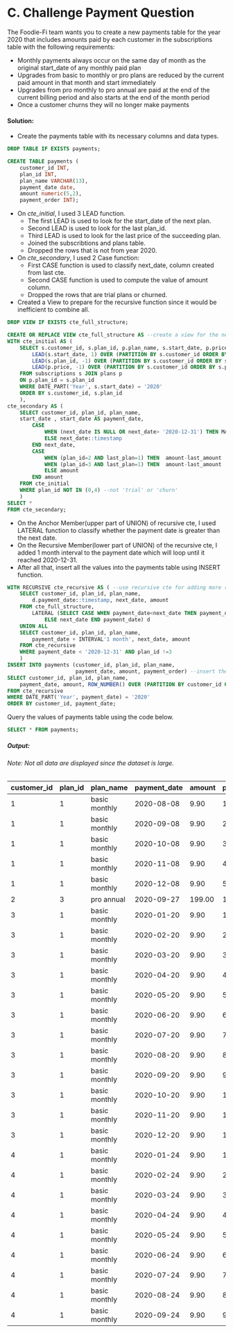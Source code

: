 # C. Challenge Payment Question
The Foodie-Fi team wants you to create a new payments table for the year 2020 that includes amounts paid by each customer in the subscriptions table with the following requirements:

- Monthly payments always occur on the same day of month as the original start_date of any monthly paid plan
- Upgrades from basic to monthly or pro plans are reduced by the current paid amount in that month and start immediately
- Upgrades from pro monthly to pro annual are paid at the end of the current billing period and also starts at the end of the month period
- Once a customer churns they will no longer make payments

#### Solution:
- Create the payments table with its necessary columns and data types.
  
```sql
DROP TABLE IF EXISTS payments;

CREATE TABLE payments (
	customer_id INT,
	plan_id INT, 
	plan_name VARCHAR(13),
	payment_date date,
	amount numeric(5,2),
	payment_order INT);
```
- On *cte_initial*, I used 3 LEAD function.
  - The first LEAD is used to look for the start_date of the next plan.
  - Second LEAD is used to look for the last plan_id.
  - Third LEAD is used to look for the last price of the succeeding plan.
  - Joined the subscribtions and plans table.
  - Dropped the rows that is not from year 2020.
- On *cte_secondary*, I used 2 Case function:
  - First CASE function is used to classify next_date, column created from last cte.
  - Second CASE function is used to compute the value of amount column.
  - Dropped the rows that are trial plans or churned.
- Created a View to prepare for the recursive function since it would be inefficient to combine all.
```sql
DROP VIEW IF EXISTS cte_full_structure;

CREATE OR REPLACE VIEW cte_full_structure AS --create a view for the next step which is using recursive cte
WITH cte_initial AS (
	SELECT s.customer_id, s.plan_id, p.plan_name, s.start_date, p.price amount,
		LEAD(s.start_date, 1) OVER (PARTITION BY s.customer_id ORDER BY s.plan_id) next_date, --find the date of the next plan
		LEAD(s.plan_id, -1) OVER (PARTITION BY s.customer_id ORDER BY s.plan_id) last_plan, --find the last plan 
		LEAD(p.price, -1) OVER (PARTITION BY s.customer_id ORDER BY s.plan_id) last_amount --find the last price
	FROM subscriptions s JOIN plans p
	ON p.plan_id = s.plan_id
	WHERE DATE_PART('Year', s.start_date) = '2020'
	ORDER BY s.customer_id, s.plan_id
	),
cte_secondary AS (
	SELECT customer_id, plan_id, plan_name, 
	start_date , start_date AS payment_date,
		CASE
			WHEN (next_date IS NULL OR next_date> '2020-12-31') THEN MAKE_DATE(2020, 12,31)::timestamp
			ELSE next_date::timestamp
		END next_date,
		CASE
			WHEN (plan_id=2 AND last_plan=1) THEN  amount-last_amount
			WHEN (plan_id=3 AND last_plan=1) THEN  amount-last_amount
			ELSE amount
		END amount
	FROM cte_initial
	WHERE plan_id NOT IN (0,4) --not 'trial' or 'churn'
	)
SELECT * 
FROM cte_secondary;
```

- On the Anchor Member(upper part of UNION) of recursive cte, I used LATERAL function to classify whether the payment date is greater than the next date.
- On the Recursive Member(lower part of UNION) of the recursive cte, I added 1 month interval to the payment date which will loop until it reached 2020-12-31.
- After all that, insert all the values into the payments table using INSERT function.
```sql
WITH RECURSIVE cte_recursive AS ( --use recursive cte for adding more rows into the payments table
	SELECT customer_id, plan_id, plan_name, 
		d.payment_date::timestamp, next_date, amount
	FROM cte_full_structure,
		LATERAL (SELECT CASE WHEN payment_date<next_date THEN payment_date 
            ELSE next_date END payment_date) d
	UNION ALL
	SELECT customer_id, plan_id, plan_name,
		payment_date + INTERVAL'1 month', next_date, amount
	FROM cte_recursive
	WHERE payment_date < '2020-12-31' AND plan_id !=3
	)
INSERT INTO payments (customer_id, plan_id, plan_name,
                      payment_date, amount, payment_order) --insert the data into the payments table
SELECT customer_id, plan_id, plan_name, 
	payment_date, amount, ROW_NUMBER() OVER (PARTITION BY customer_id ORDER BY payment_date) payment_order
FROM cte_recursive
WHERE DATE_PART('Year', payment_date) = '2020'
ORDER BY customer_id, payment_date;
```
Query the values of payments table using the code below.
```sql
SELECT * FROM payments;
```
##### Output:
###### *Note: Not all data are displayed since the dataset is large.*
 customer_id | plan_id |   plan_name   | payment_date | amount | payment_order
-- | -- | -- | -- | -- | --
1 |       1 | basic monthly | 2020-08-08   |   9.90 |             1
1 |       1 | basic monthly | 2020-09-08   |   9.90 |             2
1 |       1 | basic monthly | 2020-10-08   |   9.90 |             3
1 |       1 | basic monthly | 2020-11-08   |   9.90 |             4
1 |       1 | basic monthly | 2020-12-08   |   9.90 |             5
2 |       3 | pro annual    | 2020-09-27   | 199.00 |             1
3 |       1 | basic monthly | 2020-01-20   |   9.90 |             1
3 |       1 | basic monthly | 2020-02-20   |   9.90 |             2
3 |       1 | basic monthly | 2020-03-20   |   9.90 |             3
3 |       1 | basic monthly | 2020-04-20   |   9.90 |             4
3 |       1 | basic monthly | 2020-05-20   |   9.90 |             5
3 |       1 | basic monthly | 2020-06-20   |   9.90 |             6
3 |       1 | basic monthly | 2020-07-20   |   9.90 |             7
3 |       1 | basic monthly | 2020-08-20   |   9.90 |             8
3 |       1 | basic monthly | 2020-09-20   |   9.90 |             9
3 |       1 | basic monthly | 2020-10-20   |   9.90 |            10
3 |       1 | basic monthly | 2020-11-20   |   9.90 |            11
3 |       1 | basic monthly | 2020-12-20   |   9.90 |            12
4 |       1 | basic monthly | 2020-01-24   |   9.90 |             1
4 |       1 | basic monthly | 2020-02-24   |   9.90 |             2
4 |       1 | basic monthly | 2020-03-24   |   9.90 |             3
4 |       1 | basic monthly | 2020-04-24   |   9.90 |             4
4 |       1 | basic monthly | 2020-05-24   |   9.90 |             5
4 |       1 | basic monthly | 2020-06-24   |   9.90 |             6
4 |       1 | basic monthly | 2020-07-24   |   9.90 |             7
4 |       1 | basic monthly | 2020-08-24   |   9.90 |             8
4 |       1 | basic monthly | 2020-09-24   |   9.90 |             9
